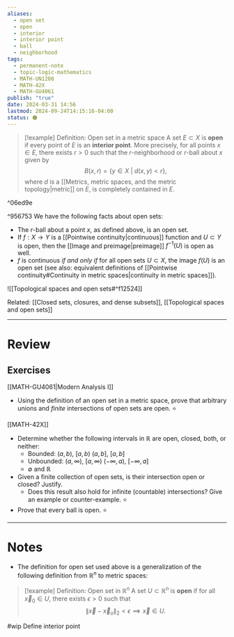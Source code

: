 ```yaml
---
aliases:
  - open set
  - open
  - interior
  - interior point
  - ball
  - neighborhood
tags:
  - permanent-note
  - topic-logic-mathematics
  - MATH-UN1208
  - MATH-42X
  - MATH-GU4061
publish: "true"
date: 2024-03-31 14:56
lastmod: 2024-09-24T14:15:16-04:00
status: 🟠
---
```

>[!example] Definition: Open set in a metric space
>A set $E \subset X$ is **open** if every point of $E$ is an **interior point**. More precisely, for all points $x \in E$, there exists $r>0$ such that the $r$-neighborhood or $r$-ball about $x$ given by 
>$$
>B(x, r) = \{y \in X \ | \ d(x,y) < r \},
>$$ 
>where $d$ is a [[Metrics, metric spaces, and the metric topology|metric]] on $E$, is completely contained in $E$.

^06ed9e

^956753
We have the following facts about open sets:
- The $r$-ball about a point $x$, as defined above, is an open set.
- If $f: X \to Y$ is a [[Pointwise continuity|continuous]] function and $U \subset Y$ is open, then the [[Image and preimage|preimage]] $f^{-1}(U)$ is open as well.
- $f$ is continuous *if and only if* for all open sets $U \subset X$, the image $f(U$) is an open set (see also: equivalent definitions of [[Pointwise continuity#Continuity in metric spaces|continuity in metric spaces]]).

![[Topological spaces and open sets#^f12524]]

Related: [[Closed sets, closures, and dense subsets]], [[Topological spaces and open sets]]

---
# Review

## Exercises

[[MATH-GU4061|Modern Analysis I]]
- Using the definition of an open set in a metric space, prove that arbitrary unions and *finite* intersections of open sets are open. ⭐

[[MATH-42X]]

- Determine whether the following intervals in $\mathbb R$ are open, closed, both, or neither: 
	- Bounded: $(a,b)$, $[a,b)$ $(a,b]$, $[a,b]$
	- Unbounded: $(a,\infty)$, $[a,\infty)$ $(-\infty, a)$, $[-\infty, a]$
	- $\emptyset$ and $\mathbb R$
- Given a finite collection of open sets, is their intersection open or closed? Justify.
	- Does this result also hold for infinite (countable) intersections? Give an example or counter-example. ⭐
- Prove that every ball is open. ⭐

---
# Notes

- The definition for open set used above is a generalization of the following definition from $\mathbb R^n$ to metric spaces:

>[!example] Definition: Open set in $\mathbb R^n$
>A set $U \subset \mathbb R^n$ is **open** if for all $\vec x_0 \in U$, there exists $\epsilon > 0$ such that
>$$ 
>\| \vec x - \vec x_o \|_2 < \epsilon \implies \vec x \in U.
>$$

#wip Define interior point